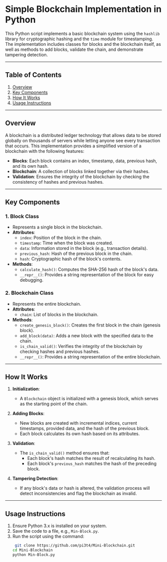 # Simple Blockchain Implementation in Python

This Python script implements a basic blockchain system using the `hashlib` library for cryptographic hashing and the `time` module for timestamping. The implementation includes classes for blocks and the blockchain itself, as well as methods to add blocks, validate the chain, and demonstrate tampering detection.

---

## Table of Contents

1. [Overview](#overview)
2. [Key Components](#key-components)
3. [How It Works](#how-it-works)
4. [Usage Instructions](#usage-instructions)

---

## Overview

A blockchain is a distributed ledger technology that allows data to be stored globally on thousands of servers while letting anyone see every transaction that occurs. This implementation provides a simplified version of a blockchain with the following features:

- **Blocks**: Each block contains an index, timestamp, data, previous hash, and its own hash.
- **Blockchain**: A collection of blocks linked together via their hashes.
- **Validation**: Ensures the integrity of the blockchain by checking the consistency of hashes and previous hashes.

---

## Key Components

### 1. Block Class
- Represents a single block in the blockchain.
- **Attributes**:
  - `index`: Position of the block in the chain.
  - `timestamp`: Time when the block was created.
  - `data`: Information stored in the block (e.g., transaction details).
  - `previous_hash`: Hash of the previous block in the chain.
  - `hash`: Cryptographic hash of the block's contents.
- **Methods**:
  - `calculate_hash()`: Computes the SHA-256 hash of the block's data.
  - `__repr__()`: Provides a string representation of the block for easy debugging.

### 2. Blockchain Class
- Represents the entire blockchain.
- **Attributes**:
  - `chain`: List of blocks in the blockchain.
- **Methods**:
  - `create_genesis_block()`: Creates the first block in the chain (genesis block).
  - `add_block(data)`: Adds a new block with the specified data to the chain.
  - `is_chain_valid()`: Verifies the integrity of the blockchain by checking hashes and previous hashes.
  - `__repr__()`: Provides a string representation of the entire blockchain.

---

## How It Works

1. **Initialization**:
   - A `Blockchain` object is initialized with a genesis block, which serves as the starting point of the chain.

2. **Adding Blocks**:
   - New blocks are created with incremental indices, current timestamps, provided data, and the hash of the previous block.
   - Each block calculates its own hash based on its attributes.

3. **Validation**:
   - The `is_chain_valid()` method ensures that:
     - Each block's hash matches the result of recalculating its hash.
     - Each block's `previous_hash` matches the hash of the preceding block.

4. **Tampering Detection**:
   - If any block's data or hash is altered, the validation process will detect inconsistencies and flag the blockchain as invalid.

---

## Usage Instructions

1. Ensure Python 3.x is installed on your system.
2. Save the code to a file, e.g., `Min-Block.py`.
3. Run the script using the command:
   ```bash
    git clone https://github.com/pi3t4/Mini-Blockchain.git  
   cd Mini-Blockchain
   python Min-Block.py
   ```
